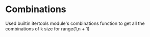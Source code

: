 # Combinations

Used builtin itertools module's combinations function to get all the combinations of k size for range(1,n + 1)